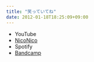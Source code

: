 ```yaml
---
title: "笑っていてね"
date: 2012-01-18T18:25:09+09:00
---
```


- YouTube
- [NicoNico](https://nico.ms/sm16726735)
- Spotify
- [Bandcamp](https://mikirihasshap.bandcamp.com/track/--66)


